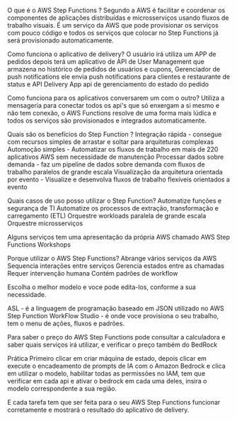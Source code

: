 O que é o AWS Step Functions ? 
Segundo a AWS é facilitar e coordenar os componentes de aplicações distribuídas e microsserviços usando fluxos de trabalho visuais.
É um serviço da AWS que pode provisionar os serviços com pouco código e todos os serviços que colocar no Step Functions já será provisionado automaticamente.

Como funciona o aplicativo de delivery?
O usuário irá utiliza um APP de pedidos depois terá um aplicativo de API de User Management que armazena no histórico de pedidos de usuários e cupons, Gerenciador de push notifications ele envia push notifications para clientes e restaurante de status e API Delivery App api de gerenciamento do estado do pedido

Como funciona para os aplicativos conversarem um com o outro?
Utiliza a mensageria para conectar todos os api's que só enxergam a si mesmo e não tem conexão, o AWS Functions resolve de uma forma mais lúdica e todos os serviços são provisionados e integrados automaticamente.

Quais são os benefícios do Step Function ?
Integração rápida - consegue com recursos simples de arrastar e soltar para arquiteturas complexas
Automoção simples - Automatizar os fluxos de trabalho em mais de 220 aplicativos AWS sem necessidade de manutenção 
Processar dados sobre demanda - faz um pipeline de dados sobre demanda com fluxos de trabalho paralelos de grande escala
Visualização da arquitetura orientada por evento - Visualize e desenvolva fluxos de trabalho flexíveis orientados a evento

Quais casos de uso posso utilizar o Step Function?
Automatize funções e segurança de TI 
Automatize os processos de extração, transformação e carregamento (ETL) 
Orquestre workloads paralela de grande escala 
Orquestre microsserviços 

Alguns serviços tem uma apresentação da própria AWS chamado AWS Step Functions Workshops

Porque utilizar o AWS Step Functions?
Abrange vários serviços da AWS
Sequencia interações entre serviços
Gerencia estados entre as chamadas
Requer intervenção humana
Contém padrões de workflow

Escolha o melhor modelo e voce pode edita-los, conforme a sua necessidade.

ASL - é a linguagem de programação baseado em JSON utilizado no AWS Step Function 
WorkFlow Studio - é onde voce provisiona o seu trabalho, tem o menu de ações, fluxos e padrões.

Para saber o preço do AWS Step Functions pode consultar a calculadora e saber quais serviços irá utilizar, e verificar o preço também do BedRock

Prática
Primeiro clicar em criar máquina de estado, depois clicar em execute o encadeamento de prompts de IA com o Amazon Bedrock e clica em utilizar o modelo, habilitar todas as permissões no IAM, tem que verificar em cada api e ativar o bedrock em cada uma deles, insira o modelo correspondente a sua região.

E cada tarefa tem que ser feita para o seu AWS Step Functions funcionar corretamente e mostrará o resultado do aplicativo de delivery.

